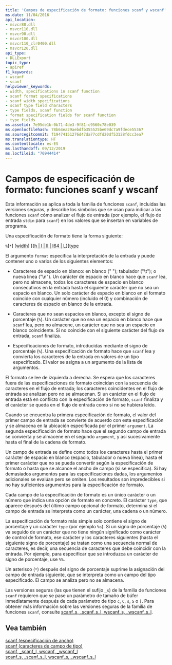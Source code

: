 ```yaml
---
title: 'Campos de especificación de formato: funciones scanf y wscanf'
ms.date: 11/04/2016
api_location:
- msvcr80.dll
- msvcr110.dll
- msvcr90.dll
- msvcr100.dll
- msvcr110_clr0400.dll
- msvcr120.dll
api_type:
- DLLExport
topic_type:
- apiref
f1_keywords:
- wscanf
- scanf
helpviewer_keywords:
- width, specifications in scanf function
- scanf format specifications
- scanf width specifications
- scanf type field characters
- type fields, scanf function
- format specification fields for scanf function
- type fields
ms.assetid: 7e95de1b-0b71-4de3-9f81-c9560c78e039
ms.openlocfilehash: 78b64ea29aebdfb355525be69dc7a9fdece55367
ms.sourcegitcommit: f19474151276d47da77cdfd20df53128fdcc3ea7
ms.translationtype: HT
ms.contentlocale: es-ES
ms.lasthandoff: 09/12/2019
ms.locfileid: "70944414"
---
```

# <a name="format-specification-fields-scanf-and-wscanf-functions"></a>Campos de especificación de formato: funciones scanf y wscanf

Esta información se aplica a toda la familia de funciones `scanf`, incluidas las versiones seguras, y describe los símbolos que se usan para indicar a las funciones `scanf` cómo analizar el flujo de entrada (por ejemplo, el flujo de entrada `stdin` para `scanf`) en los valores que se insertan en variables de programa.

Una especificación de formato tiene la forma siguiente:

`%`[`*`] [[width](../c-runtime-library/scanf-width-specification.md)] [{[h &#124; l &#124; ll &#124; I64 &#124; L](../c-runtime-library/scanf-width-specification.md)}][type](../c-runtime-library/scanf-type-field-characters.md)

El argumento `format` especifica la interpretación de la entrada y puede contener uno o varios de los siguientes elementos:

- Caracteres de espacio en blanco: en blanco (" "); tabulador ("\t"); o nueva línea ("\n"). Un carácter de espacio en blanco hace que `scanf` lea, pero no almacene, todos los caracteres de espacio en blanco consecutivos en la entrada hasta el siguiente carácter que no sea un espacio en blanco. Un solo carácter de espacio en blanco en el formato coincide con cualquier número (incluido el 0) y combinación de caracteres de espacio en blanco de la entrada.

- Caracteres que no sean espacios en blanco, excepto el signo de porcentaje (`%`). Un carácter que no sea un espacio en blanco hace que `scanf` lea, pero no almacene, un carácter que no sea un espacio en blanco coincidente. Si no coincide con el siguiente carácter del flujo de entrada, `scanf` finaliza.

- Especificaciones de formato, introducidas mediante el signo de porcentaje (`%`). Una especificación de formato hace que `scanf` lea y convierta los caracteres de la entrada en valores de un tipo especificado. El valor se asigna a un argumento de la lista de argumentos.

El formato se lee de izquierda a derecha. Se espera que los caracteres fuera de las especificaciones de formato coincidan con la secuencia de caracteres en el flujo de entrada; los caracteres coincidentes en el flujo de entrada se analizan pero no se almacenan. Si un carácter en el flujo de entrada está en conflicto con la especificación de formato, `scanf` finaliza y el carácter se queda en el flujo de entrada como si no se hubiera leído.

Cuando se encuentra la primera especificación de formato, el valor del primer campo de entrada se convierte de acuerdo con esta especificación y se almacena en la ubicación especificada por el primer `argument`. La segunda especificación de formato hace que el segundo campo de entrada se convierta y se almacene en el segundo `argument`, y así sucesivamente hasta el final de la cadena de formato.

Un campo de entrada se define como todos los caracteres hasta el primer carácter de espacio en blanco (espacio, tabulador o nueva línea), hasta el primer carácter que no se pueda convertir según la especificación de formato o hasta que se alcance el ancho de campo (si se especifica). Si hay demasiados argumentos para las especificaciones dadas, los argumentos adicionales se evalúan pero se omiten. Los resultados son impredecibles si no hay suficientes argumentos para la especificación de formato.

Cada campo de la especificación de formato es un único carácter o un número que indica una opción de formato en concreto. El carácter `type`, que aparece después del último campo opcional de formato, determina si el campo de entrada se interpreta como un carácter, una cadena o un número.

La especificación de formato más simple solo contiene el signo de porcentaje y un carácter `type` (por ejemplo `%s`). Si un signo de porcentaje (`%`) va seguido de un carácter que no tiene ningún significado como carácter de control de formato, ese carácter y los caracteres siguientes (hasta el siguiente signo de porcentaje) se tratan como una secuencia normal de caracteres, es decir, una secuencia de caracteres que debe coincidir con la entrada. Por ejemplo, para especificar que se introduzca un carácter de signo de porcentaje, use `%%`.

Un asterisco (`*`) después del signo de porcentaje suprime la asignación del campo de entrada siguiente, que se interpreta como un campo del tipo especificado. El campo se analiza pero no se almacena.

Las versiones seguras (las que tienen el sufijo `_s`) de la familia de funciones `scanf` requieren que se pase un parámetro de tamaño de búfer inmediatamente después de cada parámetro de tipo `c`, `C`, `s`, `S` o `[`. Para obtener más información sobre las versiones seguras de la familia de funciones `scanf`, consulte [scanf_s, _scanf_s_l, wscanf_s, _wscanf_s_l](../c-runtime-library/reference/scanf-s-scanf-s-l-wscanf-s-wscanf-s-l.md).

## <a name="see-also"></a>Vea también

[scanf (especificación de ancho)](../c-runtime-library/scanf-width-specification.md)<br/>
[scanf (caracteres de campo de tipo)](../c-runtime-library/scanf-type-field-characters.md)<br/>
[scanf, _scanf_l, wscanf, _wscanf_l](../c-runtime-library/reference/scanf-scanf-l-wscanf-wscanf-l.md)<br/>
[scanf_s, _scanf_s_l, wscanf_s, _wscanf_s_l](../c-runtime-library/reference/scanf-s-scanf-s-l-wscanf-s-wscanf-s-l.md)
